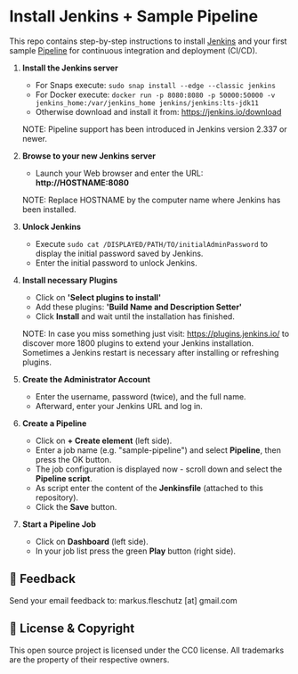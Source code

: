 Install Jenkins + Sample Pipeline
=================================

This repo contains step-by-step instructions to install [Jenkins](https://jenkins.io) and your first sample [Pipeline](https://www.jenkins.io/doc/book/pipeline/) for continuous integration and deployment (CI/CD).

1. **Install the Jenkins server**   
   - For Snaps execute: `sudo snap install --edge --classic jenkins`
   - For Docker execute: `docker run -p 8080:8080 -p 50000:50000 -v jenkins_home:/var/jenkins_home jenkins/jenkins:lts-jdk11`
   - Otherwise download and install it from: https://jenkins.io/download

   NOTE: Pipeline support has been introduced in Jenkins version 2.337 or newer.

3. **Browse to your new Jenkins server**
   - Launch your Web browser and enter the URL: **http://HOSTNAME:8080**

   NOTE: Replace HOSTNAME by the computer name where Jenkins has been installed.

5. **Unlock Jenkins** 
   - Execute `sudo cat /DISPLAYED/PATH/TO/initialAdminPassword` to display the initial password saved by Jenkins.
   - Enter the initial password to unlock Jenkins.

6. **Install necessary Plugins**
   - Click on **'Select plugins to install'**
   - Add these plugins: **'Build Name and Description Setter'**
   - Click **Install** and wait until the installation has finished.
  
   NOTE: In case you miss something just visit: https://plugins.jenkins.io/ to discover more 1800 plugins to extend your Jenkins installation. Sometimes a Jenkins restart is necessary after installing or refreshing plugins.

7. **Create the Administrator Account**
   - Enter the username, password (twice), and the full name.
   - Afterward, enter your Jenkins URL and log in.
     
8. **Create a Pipeline**
   - Click on **+ Create element** (left side).
   - Enter a job name (e.g. "sample-pipeline") and select **Pipeline**, then press the OK button.
   - The job configuration is displayed now - scroll down and select the **Pipeline script**.
   - As script enter the content of the **Jenkinsfile** (attached to this repository).
   - Click the **Save** button.
     
9. **Start a Pipeline Job**
   - Click on **Dashboard** (left side).
   - In your job list press the green **Play** button (right side).

📧 Feedback
------------
Send your email feedback to: markus.fleschutz [at] gmail.com

🤝 License & Copyright
-----------------------
This open source project is licensed under the CC0 license. All trademarks are the property of their respective owners.
